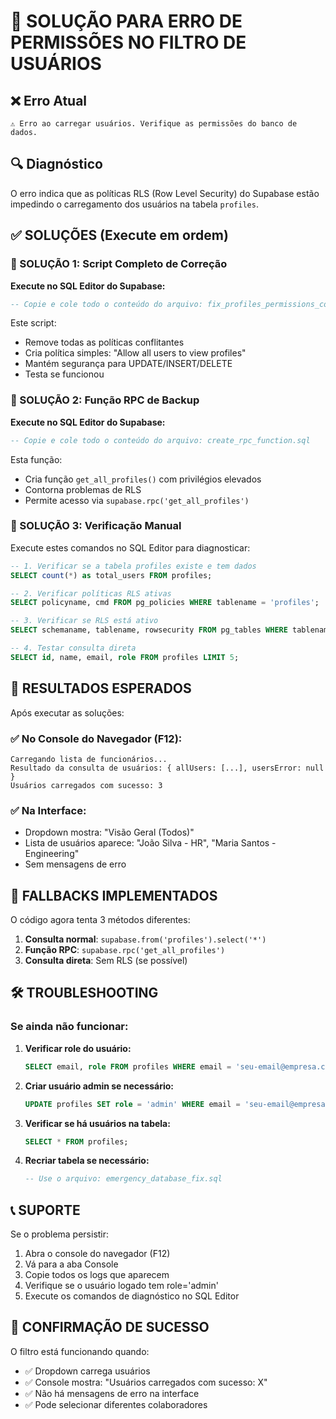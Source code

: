 # 🚨 SOLUÇÃO PARA ERRO DE PERMISSÕES NO FILTRO DE USUÁRIOS

## ❌ Erro Atual
```
⚠️ Erro ao carregar usuários. Verifique as permissões do banco de dados.
```

## 🔍 Diagnóstico
O erro indica que as políticas RLS (Row Level Security) do Supabase estão impedindo o carregamento dos usuários na tabela `profiles`.

## ✅ SOLUÇÕES (Execute em ordem)

### 🔧 SOLUÇÃO 1: Script Completo de Correção
**Execute no SQL Editor do Supabase:**

```sql
-- Copie e cole todo o conteúdo do arquivo: fix_profiles_permissions_complete.sql
```

Este script:
- Remove todas as políticas conflitantes
- Cria política simples: "Allow all users to view profiles" 
- Mantém segurança para UPDATE/INSERT/DELETE
- Testa se funcionou

### 🔧 SOLUÇÃO 2: Função RPC de Backup
**Execute no SQL Editor do Supabase:**

```sql
-- Copie e cole todo o conteúdo do arquivo: create_rpc_function.sql
```

Esta função:
- Cria função `get_all_profiles()` com privilégios elevados
- Contorna problemas de RLS
- Permite acesso via `supabase.rpc('get_all_profiles')`

### 🔧 SOLUÇÃO 3: Verificação Manual

Execute estes comandos no SQL Editor para diagnosticar:

```sql
-- 1. Verificar se a tabela profiles existe e tem dados
SELECT count(*) as total_users FROM profiles;

-- 2. Verificar políticas RLS ativas
SELECT policyname, cmd FROM pg_policies WHERE tablename = 'profiles';

-- 3. Verificar se RLS está ativo
SELECT schemaname, tablename, rowsecurity FROM pg_tables WHERE tablename = 'profiles';

-- 4. Testar consulta direta
SELECT id, name, email, role FROM profiles LIMIT 5;
```

## 🎯 RESULTADOS ESPERADOS

Após executar as soluções:

### ✅ No Console do Navegador (F12):
```
Carregando lista de funcionários...
Resultado da consulta de usuários: { allUsers: [...], usersError: null }
Usuários carregados com sucesso: 3
```

### ✅ Na Interface:
- Dropdown mostra: "Visão Geral (Todos)"
- Lista de usuários aparece: "João Silva - HR", "Maria Santos - Engineering"
- Sem mensagens de erro

## 🔄 FALLBACKS IMPLEMENTADOS

O código agora tenta 3 métodos diferentes:

1. **Consulta normal**: `supabase.from('profiles').select('*')`
2. **Função RPC**: `supabase.rpc('get_all_profiles')`  
3. **Consulta direta**: Sem RLS (se possível)

## 🛠️ TROUBLESHOOTING

### Se ainda não funcionar:

1. **Verificar role do usuário:**
   ```sql
   SELECT email, role FROM profiles WHERE email = 'seu-email@empresa.com';
   ```

2. **Criar usuário admin se necessário:**
   ```sql
   UPDATE profiles SET role = 'admin' WHERE email = 'seu-email@empresa.com';
   ```

3. **Verificar se há usuários na tabela:**
   ```sql
   SELECT * FROM profiles;
   ```

4. **Recriar tabela se necessário:**
   ```sql
   -- Use o arquivo: emergency_database_fix.sql
   ```

## 📞 SUPORTE

Se o problema persistir:
1. Abra o console do navegador (F12)
2. Vá para a aba Console
3. Copie todos os logs que aparecem
4. Verifique se o usuário logado tem role='admin'
5. Execute os comandos de diagnóstico no SQL Editor

## 🎉 CONFIRMAÇÃO DE SUCESSO

O filtro está funcionando quando:
- ✅ Dropdown carrega usuários
- ✅ Console mostra: "Usuários carregados com sucesso: X"
- ✅ Não há mensagens de erro na interface
- ✅ Pode selecionar diferentes colaboradores

